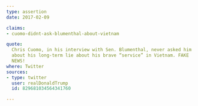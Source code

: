 ```yaml
---
type: assertion
date: 2017-02-09

claims:
- cuomo-didnt-ask-blumenthal-about-vietnam

quote:
  Chris Cuomo, in his interview with Sen. Blumenthal, never asked him
  about his long-term lie about his brave “service” in Vietnam. FAKE
  NEWS!
where: Twitter
sources:
- type: twitter
  user: realDonaldTrump
  id: 829681034564341760

---
```

